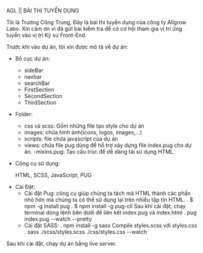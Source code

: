 AGL || BÀI THI TUYỂN DỤNG

Tôi là Trương Công Trung, Đây là bài thi tuyển dụng của công ty Allgrow Labo. Xin cảm ơn vì đã gửi bài kiểm tra để có cơ hội tham gia vị trí ứng tuyển vào vị trí Kỹ sư Front-End.

Trước khi vào dự án, tôi xin được mô tả về dự án:

- Bố cục dự án:

  - sideBar
  - navbar
  - searchBar
  - FirstSection
  - SecondSection
  - ThirdSection

- Folder:

  - css và scss: Gồm những file tạo style cho dự án
  - images: chứa hình ảnh(icons, logos, images,...)
  - scripts: file chứa javascript của dự án
  - views: chứa file pug dùng để hổ trợ xây dựng file index.pug cho dự án.
    -mixins.pug: Tạo cấu trúc để dễ dàng tái sử dụng HTML.

- Công cụ sử dụng:

  HTML, SCSS, JavaScript, PUG

* Cài Đặt:
  - Cài đặt Pug: công cụ giúp chúng ta tách mã HTML thành các phần nhỏ hơn mà chúng ta có thể sử dụng lại trên nhiều tập tin HTML.
    . $ npm -g install pug
    . $ npm install -g pug-cli
    Sau khi cài đặt, chạy terminal dòng lệnh bên dưới để liên kết index.pug và index.html
    . pug index.pug --watch --pretty
  - Cài đặt SASS:
    . npm install -g sass
    Compile styles.scss với styles.css
    . sass ./scss/styles.scss ./css/styles.css --watch

Sau khi cài đặt, chạy dự án bằng live server.

